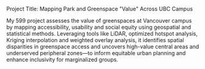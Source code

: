 Project Title: Mapping Park and Greenspace "Value" Across UBC Campus

My 599 project assesses the value of greenspaces at Vancouver campus by mapping accessibility, usability and social equity using geospatial and statistical methods. Leveraging tools like LiDAR, optimized hotspot analysis, Kriging interpolation and weighted overlay analysis, it identifies spatial disparities in greenspace access and uncovers high-value central areas and underserved peripheral zones—to inform equitable urban planning and enhance inclusivity for marginalized groups.
